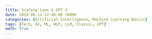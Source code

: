 ```yaml
---
title: Scaling Laws & GPT-3
date: 2024-06-13 12:40:00 +0800
categories: [Artificial Intelligence, Machine Learning Basics]
tags: [Tech, AI, ML, NLP, LLM, Classic, GPT]
math: True
---
```



<object data="{{ site.baseurl }}/assets/img/2024-06-21-Scaling-Laws-GPT-3/LLM_Seminar_Scaling_Law_GPT3_YueLin.pdf" type="application/pdf" width="100%" height="1000px">
</object>